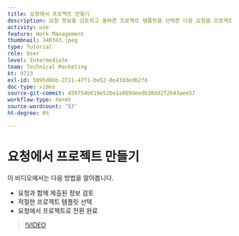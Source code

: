 ```yaml
---
title: 요청에서 프로젝트 만들기
description: 요청 정보를 검토하고 올바른 프로젝트 템플릿을 선택한 다음 요청을 프로젝트로 변환하는 방법에 대해 알아봅니다.
activity: use
feature: Work Management
thumbnail: 340343.jpeg
type: Tutorial
role: User
level: Intermediate
team: Technical Marketing
kt: 9723
exl-id: 5095d6bb-2721-47f1-be52-8e43d3edb2fd
doc-type: video
source-git-commit: d39754b619e526e1a869deedb38dd2f2b43aee57
workflow-type: tm+mt
source-wordcount: '57'
ht-degree: 0%

---
```


# 요청에서 프로젝트 만들기

이 비디오에서는 다음 방법을 알아봅니다.

* 요청과 함께 제출된 정보 검토
* 적절한 프로젝트 템플릿 선택
* 요청에서 프로젝트로 전환 완료

>[!VIDEO](https://video.tv.adobe.com/v/340343/?quality=12)
